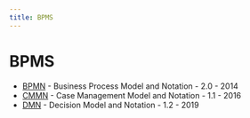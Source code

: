 ```yaml
---
title: BPMS
---
```


# BPMS

- [BPMN](https://www.omg.org/spec/BPMN) - Business Process Model and Notation - 2.0 - 2014
- [CMMN](https://www.omg.org/spec/CMMN) - Case Management Model and Notation - 1.1 - 2016
- [DMN](https://www.omg.org/spec/DMN) - Decision Model and Notation - 1.2 - 2019

